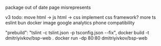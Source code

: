 package out of date 
page misrepresents


v3 todo:
move html -> js
html -> css
implement css framework?
more ts
eslint
bun docker image
google analytics
phone compatibility


"prebuild": "tslint -c tslint.json -p tsconfig.json --fix",
docker build -t dmitriyivkov/bsp-web .
docker run -dp 80:80 dmitriyivkov/bsp-web
